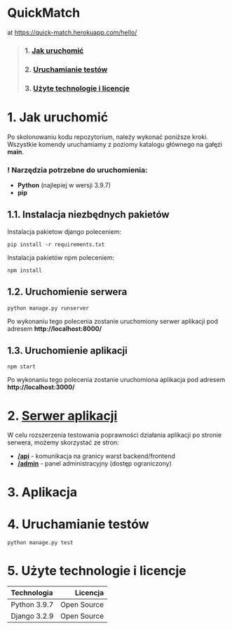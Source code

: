 # QuickMatch
at https://quick-match.herokuapp.com/hello/

> ### 1. [Jak uruchomić](https://github.com/TripleM-MMM/QuickMatch/blob/main/README.md#1-jak-uruchomi%C4%87-1)
> ### 2. [Uruchamianie testów](https://github.com/TripleM-MMM/QuickMatch/blob/main/README.md#2-uruchamianie-test%C3%B3w-1)  
> ### 3. [Użyte technologie i licencje](https://github.com/TripleM-MMM/QuickMatch/blob/main/README.md#3-u%C5%BCyte-technologie-i-licencje-1)

# 1. Jak uruchomić
Po skolonowaniu kodu repozytorium, należy wykonać poniższe kroki. Wszystkie komendy uruchamiamy z poziomy katalogu głównego na gałęzi **main**.
### ! Narzędzia potrzebne do uruchomienia:
* **Python** (najlepiej w wersji 3.9.7)
* **pip**
## 1.1. Instalacja niezbędnych pakietów
Instalacja pakietow django poleceniem:
```
pip install -r requirements.txt
```
Instalacja pakietów npm poleceniem:
```
npm install
```
## 1.2. Uruchomienie serwera
```
python manage.py runserver
```
Po wykonaniu tego polecenia zostanie uruchomiony serwer aplikacji pod adresem **http://localhost:8000/**
## 1.3. Uruchomienie aplikacji
```
npm start
```
Po wykonaniu tego polecenia zostanie uruchomiona aplikacja pod adresem **http://localhost:3000/**
# 2. [Serwer aplikacji](http://localhost:8000/)
W celu rozszerzenia testowania poprawności działania aplikacji po stronie serwera, możemy skorzystać ze stron:
* [**/api**](http://localhost:8000/api) - komunikacja na granicy warst backend/frontend
* [**/admin**](http://localhost:8000/admin) - panel administracyjny (dostęp ograniczony)
# 3. Aplikacja

# 4. Uruchamianie testów
```
python manage.py test
```
# 5. Użyte technologie i licencje
| Technologia    | Licencja   |
|:---------------|-----------:|
| Python 3.9.7   | Open Source |
| Django 3.2.9   | Open Source |
